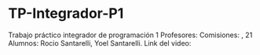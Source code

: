 # TP-Integrador-P1
Trabajo práctico integrador de programación 1
Profesores: 
Comisiones: , 21
Alumnos: Rocio Santarelli, Yoel Santarelli.
Link del video: 
